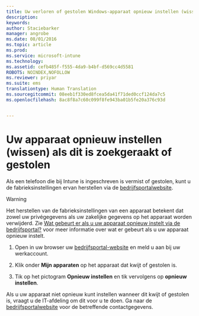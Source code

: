 ```yaml
---
title: Uw verloren of gestolen Windows-apparaat opnieuw instellen (wissen) | Microsoft Intune
description: 
keywords: 
author: Staciebarker
manager: angrobe
ms.date: 08/01/2016
ms.topic: article
ms.prod: 
ms.service: microsoft-intune
ms.technology: 
ms.assetid: cefb485f-f555-4da9-b4bf-d569cc4d5581
ROBOTS: NOINDEX,NOFOLLOW
ms.reviewer: priyar
ms.suite: ems
translationtype: Human Translation
ms.sourcegitcommit: 08eeb1f330ed8fcea5da41f71ded0ccf124da7c5
ms.openlocfilehash: 8ac8f8a7c60c099f8fe943ba01b5fe20a376c93d


---
```



# Uw apparaat opnieuw instellen (wissen) als dit is zoekgeraakt of gestolen

Als een telefoon die bij Intune is ingeschreven is vermist of gestolen, kunt u de fabrieksinstellingen ervan herstellen via de [bedrijfsportalwebsite](http://portal.manage.microsoft.com).


> [!WARNING]
> Het herstellen van de fabrieksinstellingen van een apparaat betekent dat zowel uw privégegevens als uw zakelijke gegevens op het apparaat worden verwijderd. Zie [Wat gebeurt er als u uw apparaat opnieuw instelt via de bedrijfsportal?](what-happens-if-you-reset-your-device-using-the-company-portal-windows.md) voor meer informatie over wat er gebeurt als u uw apparaat opnieuw instelt.


1.  Open in uw browser uw [bedrijfsportal-website](http://portal.manage.microsoft.com) en meld u aan bij uw werkaccount.

2.  Klik onder **Mijn apparaten** op het apparaat dat kwijt of gestolen is.

3.  Tik op het pictogram **Opnieuw instellen** en tik vervolgens op **opnieuw instellen**.

Als u uw apparaat niet opnieuw kunt instellen wanneer dit kwijt of gestolen is, vraagt u de IT-afdeling om dit voor u te doen. Ga naar de [bedrijfsportalwebsite](http://portal.manage.microsoft.com) voor de betreffende contactgegevens.





<!--HONumber=Aug16_HO5-->


